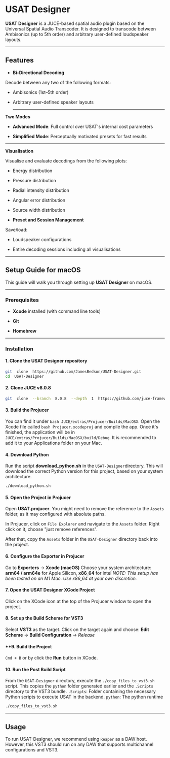 
# USAT Designer

  

**USAT Designer** is a JUCE-based spatial audio plugin based on the Universal Spatial Audio Transcoder. It is designed to transcode between Ambisonics (up to 5th order) and arbitrary user-defined loudspeaker layouts.

  

---

  

## Features

  

-  **Bi-Directional Decoding**

Decode between any two of the following formats:

- Ambisonics (1st–5th order)
- Arbitrary user-defined speaker layouts

  ---

**Two Modes**

-  **Advanced Mode**: Full control over USAT's internal cost parameters

-  **Simplified Mode**: Perceptually motivated presets for fast results

 ---

**Visualisation**

Visualise and evaluate decodings from the following plots:

- Energy distribution

- Pressure distribution

- Radial intensity distribution

- Angular error distribution

- Source width distribution

  

-  **Preset and Session Management**

Save/load:

- Loudspeaker configurations

- Entire decoding sessions including all visualisations

---

## Setup Guide for macOS

This guide will walk you through setting up **USAT Designer** on macOS.

---

### Prerequisites

  

-  **Xcode** installed (with command line tools)

-  **Git**

-  **Homebrew**

---

### Installation

#### 1. Clone the USAT Designer repository
```bash
git  clone  https://github.com/JamesBedson/USAT-Designer.git
cd  USAT-Designer
```


#### 2. Clone JUCE v8.0.8
```bash
git  clone  --branch  8.0.8  --depth  1  https://github.com/juce-framework/JUCE.git
```


#### 3. Build the Projucer
You can find it under ```bash JUCE/extras/Projucer/Builds/MacOSX```. Open the Xcode file called ```bash Projucer.xcodeproj``` and compile the app. Once it's finished, the application will be in ```JUCE/extras/Projucer/Builds/MacOSX/build/Debug```. It is recommended to add it to your Applications folder on your Mac.


#### 4. Download Python
Run the script **download_python.sh** in the ```USAT-Designer```directory.  This will download the correct Python version for this project, based on your system architecture.
```bash
./download_python.sh
```


#### 5. Open the Project in Projucer
Open **USAT.projucer**. You might need to remove the reference to the ```Assets``` folder, as it may configured with absolute paths. 

In Projucer, click on ```File Explorer``` and navigate to the ```Assets``` folder.  Right click on it, choose "just remove references". 

After that,  copy the ```Assets``` folder in the ```USAT-Designer``` directory back into the project.


#### 6. Configure the Exporter in Projucer
Go to **Exporters** &rarr; **Xcode (macOS)**
Choose your system architecture: **arm64 / arm64e** for Apple Silicon, **x86_64** for intel
*NOTE: This setup has been tested on an M1 Mac. Use x86_64 at your own discretion.*


#### 7. Open the USAT Designer XCode Project
Click on the XCode icon at the top of the Projucer window to open the project.


#### 8. Set up the Build Scheme for VST3

Select **VST3** as the target. Click on the target again and choose:
**Edit Scheme** &rarr; **Build Configuration** &rarr; *Release*


#### **9. Build the Project
```Cmd + B``` or by click the **Run** button in XCode.


#### 10. Run the Post Build Script
From the ```USAT-Designer``` directory, execute the ```./copy_files_to_vst3.sh``` script. This copies the ```python``` folder generated earlier and the ```.Scripts``` directory to the VST3 bundle. 
```.Scripts```: Folder containing the necessary Python scripts to execute USAT in the backend.
```python```: The python runtime
```bash
./copy_files_to_vst3.sh
```
---
## Usage
To run USAT-Designer, we recommend using ```Reaper``` as a DAW host. However, this VST3 should run on any DAW that supports multichannel configurations and VST3.